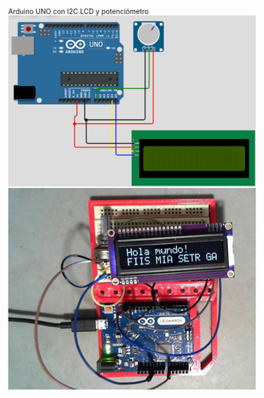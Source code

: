 Arduino UNO con I2C LCD y potenciómetro<br>
<img src="Screenshot 2024-11-19 223232.png">
<img src="Screenshot 2024-11-19 223031.png">

